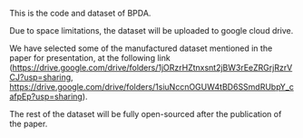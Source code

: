 This is the code and dataset of BPDA.  

Due to space limitations, the dataset will be uploaded to google cloud drive.

We have selected some of the manufactured dataset mentioned in the paper for presentation, at the following link (https://drive.google.com/drive/folders/1jORzrHZtnxsnt2jBW3rEeZRGrjRzrVCJ?usp=sharing, https://drive.google.com/drive/folders/1siuNccnOGUW4tBD6SSmdRUbpY_cafpEp?usp=sharing). 

The rest of the dataset will be fully open-sourced after the publication of the paper.

